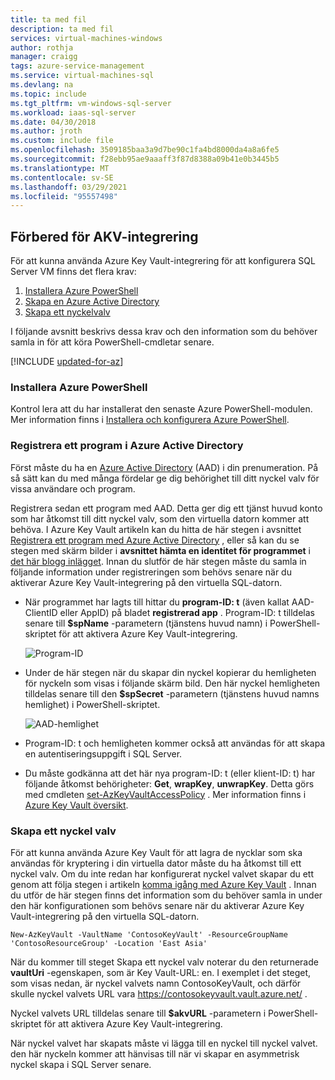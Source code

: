 ```yaml
---
title: ta med fil
description: ta med fil
services: virtual-machines-windows
author: rothja
manager: craigg
tags: azure-service-management
ms.service: virtual-machines-sql
ms.devlang: na
ms.topic: include
ms.tgt_pltfrm: vm-windows-sql-server
ms.workload: iaas-sql-server
ms.date: 04/30/2018
ms.author: jroth
ms.custom: include file
ms.openlocfilehash: 3509185baa3a9d7be90c1fa4bd8000da4a8a6fe5
ms.sourcegitcommit: f28ebb95ae9aaaff3f87d8388a09b41e0b3445b5
ms.translationtype: MT
ms.contentlocale: sv-SE
ms.lasthandoff: 03/29/2021
ms.locfileid: "95557498"
---
```

## <a name="prepare-for-akv-integration"></a>Förbered för AKV-integrering
För att kunna använda Azure Key Vault-integrering för att konfigurera SQL Server VM finns det flera krav: 

1. [Installera Azure PowerShell](#install)
2. [Skapa en Azure Active Directory](#register)
3. [Skapa ett nyckelvalv](#createkeyvault)

I följande avsnitt beskrivs dessa krav och den information som du behöver samla in för att köra PowerShell-cmdletar senare.

[!INCLUDE [updated-for-az](./updated-for-az.md)]

### <a name="install-azure-powershell"></a><a id="install"></a> Installera Azure PowerShell
Kontrol lera att du har installerat den senaste Azure PowerShell-modulen. Mer information finns i [Installera och konfigurera Azure PowerShell](/powershell/azure/install-az-ps).

### <a name="register-an-application-in-your-azure-active-directory"></a><a id="register"></a> Registrera ett program i Azure Active Directory

Först måste du ha en [Azure Active Directory](https://azure.microsoft.com/trial/get-started-active-directory/) (AAD) i din prenumeration. På så sätt kan du med många fördelar ge dig behörighet till ditt nyckel valv för vissa användare och program.

Registrera sedan ett program med AAD. Detta ger dig ett tjänst huvud konto som har åtkomst till ditt nyckel valv, som den virtuella datorn kommer att behöva. I Azure Key Vault artikeln kan du hitta de här stegen i avsnittet [Registrera ett program med Azure Active Directory](../articles/key-vault/general/manage-with-cli2.md#registering-an-application-with-azure-active-directory) , eller så kan du se stegen med skärm bilder i **avsnittet hämta en identitet för programmet** i [det här blogg inlägget](/archive/blogs/kv/azure-key-vault-step-by-step). Innan du slutför de här stegen måste du samla in följande information under registreringen som behövs senare när du aktiverar Azure Key Vault-integrering på den virtuella SQL-datorn.

* När programmet har lagts till hittar du **program-ID: t** (även kallat AAD-ClientID eller AppID) på bladet **registrerad app** .
    Program-ID: t tilldelas senare till **$spName** -parametern (tjänstens huvud namn) i PowerShell-skriptet för att aktivera Azure Key Vault-integrering.

   ![Program-ID](./media/virtual-machines-sql-server-akv-prepare/aad-application-id.png)

* Under de här stegen när du skapar din nyckel kopierar du hemligheten för nyckeln som visas i följande skärm bild. Den här nyckel hemligheten tilldelas senare till den **$spSecret** -parametern (tjänstens huvud namns hemlighet) i PowerShell-skriptet.

   ![AAD-hemlighet](./media/virtual-machines-sql-server-akv-prepare/aad-sp-secret.png)

* Program-ID: t och hemligheten kommer också att användas för att skapa en autentiseringsuppgift i SQL Server.

* Du måste godkänna att det här nya program-ID: t (eller klient-ID: t) har följande åtkomst behörigheter: **Get**, **wrapKey**, **unwrapKey**. Detta görs med cmdleten [set-AzKeyVaultAccessPolicy](/powershell/module/az.keyvault/set-azkeyvaultaccesspolicy) . Mer information finns i [Azure Key Vault översikt](../articles/key-vault/general/overview.md).

### <a name="create-a-key-vault"></a><a id="createkeyvault"></a> Skapa ett nyckel valv
För att kunna använda Azure Key Vault för att lagra de nycklar som ska användas för kryptering i din virtuella dator måste du ha åtkomst till ett nyckel valv. Om du inte redan har konfigurerat nyckel valvet skapar du ett genom att följa stegen i artikeln [komma igång med Azure Key Vault](../articles/key-vault/general/overview.md) . Innan du utför de här stegen finns det information som du behöver samla in under den här konfigurationen som behövs senare när du aktiverar Azure Key Vault-integrering på den virtuella SQL-datorn.

```azurepowershell
New-AzKeyVault -VaultName 'ContosoKeyVault' -ResourceGroupName 'ContosoResourceGroup' -Location 'East Asia'
```

När du kommer till steget Skapa ett nyckel valv noterar du den returnerade **vaultUri** -egenskapen, som är Key Vault-URL: en. I exemplet i det steget, som visas nedan, är nyckel valvets namn ContosoKeyVault, och därför skulle nyckel valvets URL vara https://contosokeyvault.vault.azure.net/ .

Nyckel valvets URL tilldelas senare till **$akvURL** -parametern i PowerShell-skriptet för att aktivera Azure Key Vault-integrering.

När nyckel valvet har skapats måste vi lägga till en nyckel till nyckel valvet. den här nyckeln kommer att hänvisas till när vi skapar en asymmetrisk nyckel skapa i SQL Server senare.